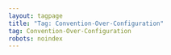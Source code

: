 ```yaml
---
layout: tagpage
title: "Tag: Convention-Over-Configuration"
tag: Convention-Over-Configuration
robots: noindex
---
```

